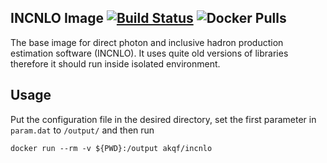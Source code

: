 INCNLO Image [![Build Status](https://travis-ci.com/kqf/incnlo-image.svg?branch=master)](https://travis-ci.com/kqf/incnlo-image) ![Docker Pulls](https://img.shields.io/docker/pulls/akqf/incnlo)
---------------

The base image for direct photon and inclusive hadron production estimation software (INCNLO). It uses quite old versions of libraries therefore it should run inside isolated environment.

## Usage
Put the configuration file in the desired directory, set the first parameter in `param.dat` to `/output/` and then run

```
docker run --rm -v ${PWD}:/output akqf/incnlo
```
